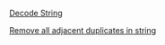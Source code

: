 [Decode String](https://leetcode.com/problems/decode-string/)

[Remove all adjacent duplicates in string](https://leetcode.com/problems/remove-all-adjacent-duplicates-in-string/)